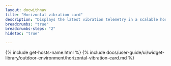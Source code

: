 ```yaml
---
layout: docwithnav
title: "Horizontal vibration card"
description: "Displays the latest vibration telemetry in a scalable horizontal layout."
breadcrumbs: "true"
breadcrumbs-steps: "2"
hidetoc: "true"

---
```

{% include get-hosts-name.html %}
{% include docs/user-guide/ui/widget-library/outdoor-environment/horizontal-vibration-card.md %}
